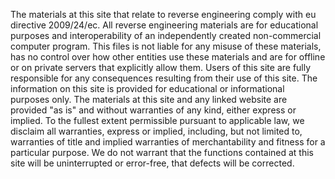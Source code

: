 The materials at this site that relate to reverse engineering comply 
with eu directive 2009/24/ec. All reverse engineering materials are for 
educational purposes and interoperability of an independently created 
non-commercial computer program. This files is not liable for any misuse
 of these materials, has no control over how other entities use these 
materials and are for offline or on private servers that explicitly 
allow them. Users of this site are fully responsible for any 
consequences resulting from their use of this site. The information on 
this site is provided for educational or informational purposes only. 
The materials at this site and any linked website are provided "as is" 
and without warranties of any kind, either express or implied. To the 
fullest extent permissible pursuant to applicable law, we disclaim all 
warranties, express or implied, including, but not limited to, 
warranties of title and implied warranties of merchantability and 
fitness for a particular purpose. We do not warrant that the functions 
contained at this site will be uninterrupted or error-free, that defects
 will be corrected.
